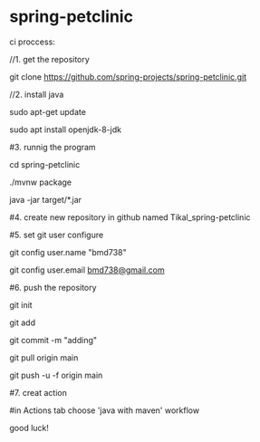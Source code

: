 # spring-petclinic
ci proccess:

//1. get the repository 

git clone https://github.com/spring-projects/spring-petclinic.git

//2. install java 

sudo apt-get update

sudo apt install openjdk-8-jdk

#3. runnig the program  

cd spring-petclinic

./mvnw package

java -jar target/*.jar

#4. create new repository in github named Tikal_spring-petclinic

#5. set git user configure

git config user.name "bmd738"

git config user.email bmd738@gmail.com

#6. push the repository

git init

git add

git commit -m "adding"

git pull origin main

git push -u -f origin main

#7. creat action 

#in Actions tab choose 'java with maven' workflow

good luck!
